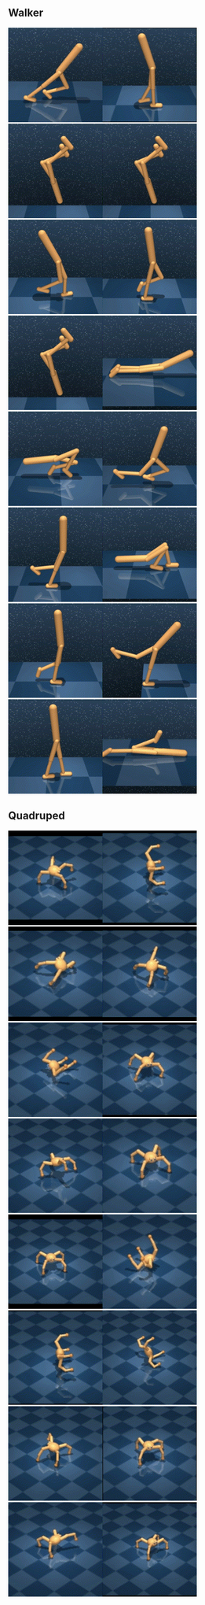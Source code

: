 ## Walker
<img src="https://github.com/Gabriel001217/visual/blob/master/readme.assets/0.gif" alt="2" style="zoom:80%;" /><img src="https://github.com/Gabriel001217/visual/blob/master/readme.assets/1.gif" alt="2" style="zoom:80%;" /><img src="https://github.com/Gabriel001217/visual/blob/master/readme.assets/0-1722841712319.gif" alt="2" style="zoom:80%;" /><img src="https://github.com/Gabriel001217/visual/blob/master/readme.assets/0-1722842045033.gif" alt="2" style="zoom:80%;" /><img src="https://github.com/Gabriel001217/visual/blob/master/readme.assets/3.gif" alt="2" style="zoom:80%;" /><img src="https://github.com/Gabriel001217/visual/blob/master/readme.assets/1-1722842052322.gif" alt="2" style="zoom:80%;" /><img src="https://github.com/Gabriel001217/visual/blob/master/readme.assets/0-1722841915690.gif" alt="2" style="zoom:80%;" /><img src="https://github.com/Gabriel001217/visual/blob/master/readme.assets/2-1722841932788.gif" alt="2" style="zoom:80%;" /><img src="https://github.com/Gabriel001217/visual/blob/master/readme.assets/3-1722844502283.gif" alt="2" style="zoom:80%;" /><img src="https://github.com/Gabriel001217/visual/blob/master/readme.assets/4.gif" alt="2" style="zoom:80%;" /><img src="https://github.com/Gabriel001217/visual/blob/master/readme.assets/4-1722850145151.gif" alt="2" style="zoom:80%;" /><img src="https://github.com/Gabriel001217/visual/blob/master/readme.assets/555555.gif" alt="2" style="zoom:80%;" /><img src="https://github.com/Gabriel001217/visual/blob/master/readme.assets/666666.gif" alt="2" style="zoom:80%;" /><img src="https://github.com/Gabriel001217/visual/blob/master/readme.assets/777777.gif" alt="2" style="zoom:80%;" /><img src="https://github.com/Gabriel001217/visual/blob/master/readme.assets/888888.gif" alt="2" style="zoom:80%;" /><img src="https://github.com/Gabriel001217/visual/blob/master/readme.assets/333333.gif" alt="2" style="zoom:80%;" />




## Quadruped

<img src="https://github.com/Gabriel001217/visual/blob/master/readme.assets/2-1722846897051.gif" alt="2" style="zoom:80%;" /><img src="https://github.com/Gabriel001217/visual/blob/master/readme.assets/0-1722846796224.gif" alt="0" style="zoom:80%;" /><img src="https://github.com/Gabriel001217/visual/blob/master/readme.assets/1-1722846865012.gif" alt="1" style="zoom:80%;" /><img src="https://github.com/Gabriel001217/visual/blob/master/readme.assets/3-1722847034438.gif" alt="3" style="zoom:80%;" /><img src="https://github.com/Gabriel001217/visual/blob/master/readme.assets/2-1722847193932.gif" alt="2" style="zoom:80%;" /><img src="https://github.com/Gabriel001217/visual/blob/master/readme.assets/0-1722847123985.gif" alt="0" style="zoom:80%;" /><img src="https://github.com/Gabriel001217/visual/blob/master/readme.assets/6.gif" alt="6" style="zoom:80%;" /><img src="https://github.com/Gabriel001217/visual/blob/master/readme.assets/3-1722847237195.gif" alt="3" style="zoom:80%;" /><img src="https://github.com/Gabriel001217/visual/blob/master/readme.assets/1-1722847437381.gif" alt="1" style="zoom:80%;" /><img src="https://github.com/Gabriel001217/visual/blob/master/readme.assets/4-1722847263380.gif" alt="4" style="zoom:80%;" /><img src="https://github.com/Gabriel001217/visual/blob/master/readme.assets/0000.gif" alt="0" style="zoom:80%;" /><img src="https://github.com/Gabriel001217/visual/blob/master/readme.assets/0-1722847365306.gif" alt="0" style="zoom:80%;" /><img src="https://github.com/Gabriel001217/visual/blob/master/readme.assets/5-1722851405321.gif" alt="5" style="zoom:80%;" /><img src="https://github.com/Gabriel001217/visual/blob/master/readme.assets/1-1722847556571.gif" alt="1" style="zoom:80%;" /><img src="https://github.com/Gabriel001217/visual/blob/master/readme.assets/4-1722852114877.gif" alt="4" style="zoom:80%;" /><img src="https://github.com/Gabriel001217/visual/blob/master/readme.assets/2222.gif" alt="2" style="zoom:80%;" />

